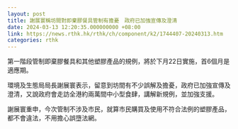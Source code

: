 ```yaml
---
layout: post
title: 謝展寰稱坊間對即棄膠餐具管制有擔憂　政府已加強宣傳及澄清
date: 2024-03-13 12:20:35.000000000 +08:00
link: https://news.rthk.hk/rthk/ch/component/k2/1744407-20240313.htm
categories: rthk
---
```


第一階段管制即棄膠餐具和其他塑膠產品的規例，將於下月22日實施，首6個月是適應期。

環境及生態局局長謝展寰表示，留意到坊間有不少誤解及擔憂，政府已加強宣傳及澄清，又說政府會走訪全港約兩萬間中小型食肆，講解新規例，並加強支援。

謝展寰重申，今次管制不涉及市民，就算市民購買及使用不符合法例的塑膠產品，都不會違法，不用擔心誤墮法網。
